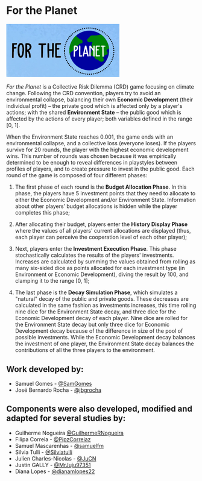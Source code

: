 # For the Planet

<img src="Assets/Resources/Textures/logo.png" width="300">

_For the Planet_ is a Collective Risk Dilemma (CRD) game focusing on climate change. 
Following the CRD convention, players try to avoid an environmental collapse, balancing their own **Economic Development** (their individual profit) – the private good which is affected only by a player's actions; with the shared **Environment State** – the public good which is affected by the actions of every player; both variables defined in the range [0, 1]. 

When the Environment State reaches 0.001, the game ends with an environmental collapse, and a collective loss (everyone loses). If the players survive for 20 rounds, the player with the highest economic development wins. This number of rounds was chosen because it was empirically determined to be enough to reveal differences in playstyles between profiles of players, and to create pressure to invest in the public good. Each round of the game is composed of four different phases:

1. The first phase of each round is the **Budget Allocation Phase**. In this phase, the players have 5 investment points that they need to allocate to either the Economic Development and/or Environment State. Information about other players’ budget allocations is hidden while the player completes this phase; 

2. After allocating their budget, players enter the **History Display Phase** where the values of all players' current allocations are displayed (thus, each player can perceive the cooperation level of each other player);

3. Next, players enter the **Investment Execution Phase**. This phase stochastically calculates the results of the players' investments. Increases are calculated by summing the values obtained from rolling as many six-sided dice as points allocated for each investment type (in Environment or Economic Development), diving the result by 100, and clamping it to the range [0, 1];

4. The last phase is the **Decay Simulation Phase**, which simulates a "natural" decay of the public and private goods. These decreases are calculated in the same fashion as investments increases, this time rolling nine dice for the Environment State decay, and three dice for the Economic Development decay of each player. Nine dice are rolled for the Environment State decay but only three dice for Economic Development decay because of the difference in size of the pool of possible investments. While the Economic Development decay balances the investment of one player, the Environment State decay balances the contributions of all the three players to the environment.

## Work developed by:
- Samuel Gomes - [@SamGomes](https://github.com/SamGomes)
- José Bernardo Rocha - [@jbgrocha](https://github.com/jbgrocha)


## Components were also developed, modified and adapted for several studies by:
- Guilherme Nogueira [@GuilhermeRNogueira](https://github.com/GuilhermeRNogueira)
- Filipa Correia - [@PipzCorreiaz](https://github.com/PipzCorreiaz)
- Samuel Mascarenhas - [@samuelfm](https://github.com/samuelfm)
- Silvia Tulli - [@Silviatulli](https://github.com/Silviatulli)
- Julien Charles-Nicolas - [@JuCN](https://github.com/JuCN)
- Justin GALLY - [@MrJuju97351](https://github.com/MrJuju97351)
- Diana Lopes - [@dianamlopes22](https://github.com/dianamlopes22)

